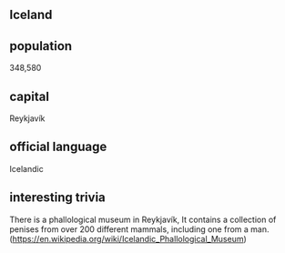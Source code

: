 ## Iceland
## population
348,580 


## capital
Reykjavík
 
## official language
Icelandic

## interesting trivia

There is a phallological museum in Reykjavík, It contains a collection of penises from over 200 different mammals, including one from a man. (https://en.wikipedia.org/wiki/Icelandic_Phallological_Museum)



